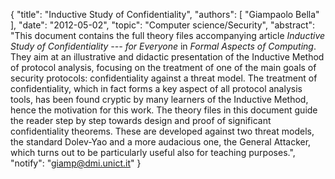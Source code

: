 {
    "title": "Inductive Study of Confidentiality",
    "authors": [
        "Giampaolo Bella"
    ],
    "date": "2012-05-02",
    "topic": "Computer science/Security",
    "abstract": "This document contains the full theory files accompanying article <i>Inductive Study of Confidentiality --- for Everyone</i> in <i>Formal Aspects of Computing</i>. They aim at an illustrative and didactic presentation of the Inductive Method of protocol analysis, focusing on the treatment of one of the main goals of security protocols: confidentiality against a threat model. The treatment of confidentiality, which in fact forms a key aspect of all protocol analysis tools, has been found cryptic by many learners of the Inductive Method, hence the motivation for this work. The theory files in this document guide the reader step by step towards design and proof of significant confidentiality theorems. These are developed against two threat models, the standard Dolev-Yao and a more audacious one, the General Attacker, which turns out to be particularly useful also for teaching purposes.",
    "notify": "giamp@dmi.unict.it"
}
